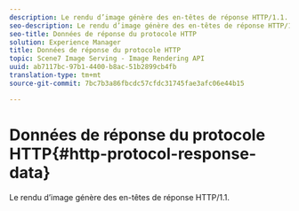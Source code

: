 ```yaml
---
description: Le rendu d’image génère des en-têtes de réponse HTTP/1.1.
seo-description: Le rendu d’image génère des en-têtes de réponse HTTP/1.1.
seo-title: Données de réponse du protocole HTTP
solution: Experience Manager
title: Données de réponse du protocole HTTP
topic: Scene7 Image Serving - Image Rendering API
uuid: ab7117bc-97b1-4400-b8ac-51b2899cb4fb
translation-type: tm+mt
source-git-commit: 7bc7b3a86fbcdc57cfdc31745fae3afc06e44b15

---
```



# Données de réponse du protocole HTTP{#http-protocol-response-data}

Le rendu d’image génère des en-têtes de réponse HTTP/1.1.

